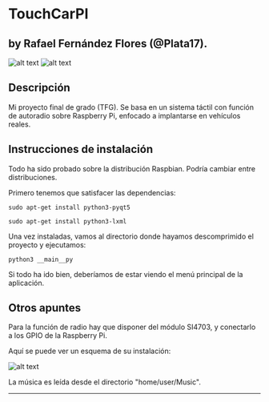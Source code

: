 # TouchCarPI
## by Rafael Fernández Flores (@Plata17).

![alt text](http://i.imgur.com/gz1Aroh.png)
![alt text](http://i.imgur.com/2SY80AY.png)

## Descripción

Mi proyecto final de grado (TFG). Se basa en un sistema táctil con función de autoradio sobre Raspberry Pi, enfocado a implantarse en vehículos reales.

## Instrucciones de instalación

Todo ha sido probado sobre la distribución Raspbian. Podría cambiar entre distribuciones.

Primero tenemos que satisfacer las dependencias:

```
sudo apt-get install python3-pyqt5

sudo apt-get install python3-lxml
```

Una vez instaladas, vamos al directorio donde hayamos descomprimido el proyecto y ejecutamos:

```
python3 __main__py
```

Si todo ha ido bien, deberíamos de estar viendo el menú principal de la aplicación.

## Otros apuntes

Para la función de radio hay que disponer del módulo SI4703, y conectarlo a los GPIO de la Raspberry Pi.

Aquí se puede ver un esquema de su instalación:

![alt text](http://i.imgur.com/2uApq7e.png)

La música es leída desde el directorio "home/user/Music".


-------------------------------------------------------------------------------------------------------------------------------------------------------------------

